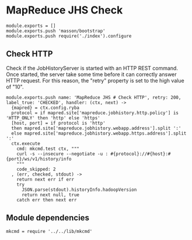 

# MapReduce JHS Check

    module.exports = []
    module.exports.push 'masson/bootstrap'
    module.exports.push require('./index').configure

## Check HTTP

Check if the JobHistoryServer is started with an HTTP REST command. Once
started, the server take some time before it can correctly answer HTTP request.
For this reason, the "retry" property is set to the high value of "10".

    module.exports.push name: 'MapReduce JHS # Check HTTP', retry: 200, label_true: 'CHECKED', handler: (ctx, next) ->
      {mapred} = ctx.config.ryba
      protocol = if mapred.site['mapreduce.jobhistory.http.policy'] is 'HTTP_ONLY' then 'http' else 'https'
      [host, port] = if protocol is 'http'
      then mapred.site['mapreduce.jobhistory.webapp.address'].split ':'
      else mapred.site['mapreduce.jobhistory.webapp.https.address'].split ':'
      ctx.execute
        cmd: mkcmd.test ctx, """
        curl -s --insecure --negotiate -u : #{protocol}://#{host}:#{port}/ws/v1/history/info
        """
        code_skipped: 2
      , (err, checked, stdout) ->
        return next err if err
        try
          JSON.parse(stdout).historyInfo.hadoopVersion
          return next null, true
        catch err then next err

## Module dependencies

    mkcmd = require '../../lib/mkcmd'
